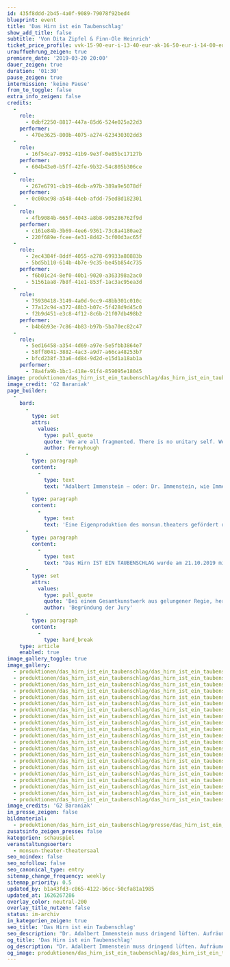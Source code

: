 ```yaml
---
id: 435f8ddd-2b45-4a0f-9089-79078f92bed4
blueprint: event
title: 'Das Hirn ist ein Taubenschlag'
show_add_title: false
subtitle: 'Von Dita Zipfel & Finn-Ole Heinrich'
ticket_price_profile: vvk-15-90-eur-i-13-40-eur-ak-16-50-eur-i-14-00-eur
urauffuehrung_zeigen: true
premiere_date: '2019-03-20 20:00'
dauer_zeigen: true
duration: '01:30'
pause_zeigen: true
intermission: 'keine Pause'
from_to_toggle: false
extra_info_zeigen: false
credits:
  -
    role:
      - 0dbf2250-8817-447a-85d6-524e025a22d3
    performer:
      - 470e3625-800b-4075-a274-623430302dd3
  -
    role:
      - 16f54ca7-0952-41b9-9e3f-0e85bc17127b
    performer:
      - 604b43e0-b5ff-42fe-9b32-54c805b306ce
  -
    role:
      - 267e6791-cb19-46db-a97b-389a9e5078df
    performer:
      - 0c00ac98-a548-44eb-afdd-75ed8d182301
  -
    role:
      - 4fb9084b-665f-4043-a8b8-905286762f9d
    performer:
      - c161e84b-3b69-4ee6-9361-73c8a4180ae2
      - 220f689e-fcee-4e31-8d42-3cf00d3ac65f
  -
    role:
      - 2ec4384f-8ddf-4055-a278-69933a80883b
      - 5bd5b110-614b-4b7e-9c35-be45b854c735
    performer:
      - f6b01c24-8ef0-40b1-9020-a363398a2ac0
      - 51561aa8-7b8f-41e1-853f-1ac3ac95ea3d
  -
    role:
      - 75930418-3149-4a0d-9cc9-48bb301c010c
      - 77a12c94-a372-48b3-b07c-5f428d9d45c0
      - f2b9d451-e3c8-4f12-8c6b-21f07db498b2
    performer:
      - b4b6b93e-7c86-4b83-b97b-5ba70ec82c47
  -
    role:
      - 5ed16458-a354-4d69-a97e-5e5fbb3864e7
      - 58ff8041-3882-4ac3-a9d7-a66ca48253b7
      - bfcd238f-33a6-4d84-9d2d-e15d1a18ab1a
    performer:
      - 78a4fa9b-1bc1-418e-91f4-859095e18045
image: produktionen/das_hirn_ist_ein_taubenschlag/das_hirn_ist_ein_taubenschlag_20_c_g2_baraniak_2019.jpg
image_credit: 'G2 Baraniak'
page_builder:
  -
    bard:
      -
        type: set
        attrs:
          values:
            type: pull_quote
            quote: 'We are all fragmented. There is no unitary self. We are all in pieces, struggling to create the illusion of a coherent ‘me’ from moment to moment'
            author: Fernyhough
      -
        type: paragraph
        content:
          -
            type: text
            text: "Adalbert Immenstein – oder: Dr. Immenstein, wie Immenstein sich selber nennt – muss dringend lüften. Aufräumen. Aussortieren. Er muss das Oberstübchen entrümpeln, das er seit zweiundsechzigeinhalb Jahren vollmüllt, wie seine liebe Schwester es nennt, die alte Kuh. Hat ihm den ganzen Ärger eingebrockt, ihn bloßgestellt und angeklagt, unmöglich gemacht in der Gemeinschaft. Und das, wo er es war, der sich gekümmert hat. Aber so ist die Welt, undankbar. Während die liebe Schwester draußen in der Welt ihr verlottertes Hühnerleben tanzte, hat er die verehrte Frau Mutter gepflegt, ihren alten Körper auf Klo getragen und gewaschen. Jeden Tag seines Lebens mit ihr verbracht. Jetzt ist es vorbei und Immenstein sortiert und holt aus. Die können sich auf was gefasst machen.\_\_"
      -
        type: paragraph
        content:
          -
            type: text
            text: 'Eine Eigenproduktion des monsun.theaters gefördert durch die Behörde für Kultur und Medien Hamburg.'
      -
        type: paragraph
        content:
          -
            type: text
            text: "Das Hirn IST EIN TAUBENSCHLAG wurde am 21.10.2019 mit dem\_Theaterpreis Hamburg »Rolf Mares«\_in der Kategorie »Herausragende Komposition« (Clara Jochum & Hannes Wittmer) ausgezeichnet."
      -
        type: set
        attrs:
          values:
            type: pull_quote
            quote: 'Bei einem Gesamtkunstwerk aus gelungener Regie, hervorragendem Schauspiel, Kostüm, Bühne, Licht, Projektion und Musik, müsste man eigentlich alle Beteiligten auszeichnen. Bei der Produktion von »Das Hirn ist ein Taubenschlag« im monsun.theater muss aber in besonderem Maße die Musik von Clara Jochum und Hannes Wittmer hervorgehoben werden. Live gespielt unterstützen und akzentuieren Glockenspiel, Gitarre und Cello sowie elektronische Soundeffekte den Text von Dita Zipfel und Finn-Ole Heinrich. Die Töne und Klänge kommentieren und strukturieren den Redefluss von Adalbert Immenstein, verkörpert von Pablo Konrad. Ohne sich je aufzudrängen, verstärkt die Musik nicht nur in jeden Moment das Bühnengeschehen, sie macht die wirren Hirnströme Immensteins quasi hörbar. Eindrucksvoll und berührend!'
            author: 'Begründung der Jury'
      -
        type: paragraph
        content:
          -
            type: hard_break
    type: article
    enabled: true
image_gallery_toggle: true
image_gallery:
  - produktionen/das_hirn_ist_ein_taubenschlag/das_hirn_ist_ein_taubenschlag_32_c_g2_baraniak_2019.jpg
  - produktionen/das_hirn_ist_ein_taubenschlag/das_hirn_ist_ein_taubenschlag_05_c_g2_baraniak_2019.jpg
  - produktionen/das_hirn_ist_ein_taubenschlag/das_hirn_ist_ein_taubenschlag_31_c_g2_baraniak_2019.jpg
  - produktionen/das_hirn_ist_ein_taubenschlag/das_hirn_ist_ein_taubenschlag_30_c_g2_baraniak_2019.jpg
  - produktionen/das_hirn_ist_ein_taubenschlag/das_hirn_ist_ein_taubenschlag_29_c_g2_baraniak_2019.jpg
  - produktionen/das_hirn_ist_ein_taubenschlag/das_hirn_ist_ein_taubenschlag_28_c_g2_baraniak_2019.jpg
  - produktionen/das_hirn_ist_ein_taubenschlag/das_hirn_ist_ein_taubenschlag_27_c_g2_baraniak_2019.jpg
  - produktionen/das_hirn_ist_ein_taubenschlag/das_hirn_ist_ein_taubenschlag_26_c_g2_baraniak_2019.jpg
  - produktionen/das_hirn_ist_ein_taubenschlag/das_hirn_ist_ein_taubenschlag_24_c_g2_baraniak_2019.jpg
  - produktionen/das_hirn_ist_ein_taubenschlag/das_hirn_ist_ein_taubenschlag_22_c_g2_baraniak_2019.jpg
  - produktionen/das_hirn_ist_ein_taubenschlag/das_hirn_ist_ein_taubenschlag_20_c_g2_baraniak_2019.jpg
  - produktionen/das_hirn_ist_ein_taubenschlag/das_hirn_ist_ein_taubenschlag_17_c_g2_baraniak_2019.jpg
  - produktionen/das_hirn_ist_ein_taubenschlag/das_hirn_ist_ein_taubenschlag_16_c_g2_baraniak_2019.jpg
  - produktionen/das_hirn_ist_ein_taubenschlag/das_hirn_ist_ein_taubenschlag_14_c_g2_baraniak_2019.jpg
  - produktionen/das_hirn_ist_ein_taubenschlag/das_hirn_ist_ein_taubenschlag_15_c_g2_baraniak_2019.jpg
  - produktionen/das_hirn_ist_ein_taubenschlag/das_hirn_ist_ein_taubenschlag_12_c_g2_baraniak_2019.jpg
  - produktionen/das_hirn_ist_ein_taubenschlag/das_hirn_ist_ein_taubenschlag_11_c_g2_baraniak_2019.jpg
  - produktionen/das_hirn_ist_ein_taubenschlag/das_hirn_ist_ein_taubenschlag_09_c_g2_baraniak_2019.jpg
  - produktionen/das_hirn_ist_ein_taubenschlag/das_hirn_ist_ein_taubenschlag_07_c_g2_baraniak_2019.jpg
  - produktionen/das_hirn_ist_ein_taubenschlag/das_hirn_ist_ein_taubenschlag_08_c_g2_baraniak_2019.jpg
  - produktionen/das_hirn_ist_ein_taubenschlag/das_hirn_ist_ein_taubenschlag_06_c_g2_baraniak_2019.jpg
image_credits: 'G2 Baraniak'
in_presse_zeigen: false
bildmaterial:
  - produktionen/das_hirn_ist_ein_taubenschlag/presse/das_hirn_ist_ein_taubenschlag_c_g2_baraniak_monsun.zip
zusatsinfo_zeigen_presse: false
kategorien: schauspiel
veranstaltungsoerter:
  - monsun-theater-theatersaal
seo_noindex: false
seo_nofollow: false
seo_canonical_type: entry
sitemap_change_frequency: weekly
sitemap_priority: 0.5
updated_by: b1a43fd3-c865-4122-b6cc-50cfa81a1985
updated_at: 1626267286
overlay_color: neutral-200
overlay_title_nutzen: false
status: im-archiv
in_kategorien_zeigen: true
seo_title: 'Das Hirn ist ein Taubenschlag'
seo_description: "Dr. Adalbert Immenstein muss dringend lüften. Aufräumen. Aussortieren. Das Oberstübchen entrümpeln. Sie können sich auf was gefasst machen.\_\_"
og_title: 'Das Hirn ist ein Taubenschlag'
og_description: "Dr. Adalbert Immenstein muss dringend lüften. Aufräumen. Aussortieren. Das Oberstübchen entrümpeln. Sie können sich auf was gefasst machen.\_\_"
og_image: produktionen/das_hirn_ist_ein_taubenschlag/das_hirn_ist_ein_taubenschlag_social_media_c_g2_baraniak.jpg
---
```

